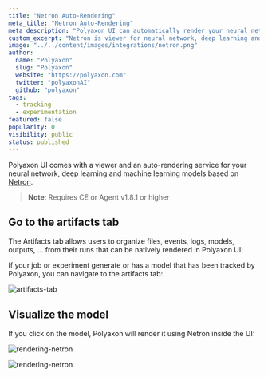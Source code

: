 ```yaml
---
title: "Netron Auto-Rendering"
meta_title: "Netron Auto-Rendering"
meta_description: "Polyaxon UI can automatically render your neural network, deep learning and machine learning models."
custom_excerpt: "Netron is viewer for neural network, deep learning and machine learning models."
image: "../../content/images/integrations/netron.png"
author:
  name: "Polyaxon"
  slug: "Polyaxon"
  website: "https://polyaxon.com"
  twitter: "polyaxonAI"
  github: "polyaxon"
tags:
  - tracking
  - experimentation
featured: false
popularity: 0
visibility: public
status: published
---
```


Polyaxon UI comes with a viewer and an auto-rendering service for your neural network, deep learning and machine learning models based on [Netron](https://github.com/lutzroeder/netron).

> **Note**: Requires CE or Agent v1.8.1 or higher

## Go to the artifacts tab

The Artifacts tab allows users to organize files, events, logs, models, outputs, ... from their runs 
that can be natively rendered in Polyaxon UI! 

If your job or experiment generate or has a model that has been tracked by Polyaxon, you can navigate to the artifacts tab:

![artifacts-tab](../../content/images/rendering/artifacts-tab.png)

## Visualize the model

If you click on the model, Polyaxon will render it using Netron inside the UI:

![rendering-netron](../../content/images/rendering/netron-render.png)


![rendering-netron](../../content/images/rendering/netron.png)
